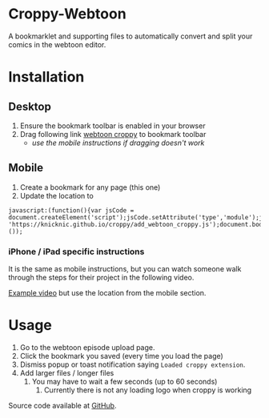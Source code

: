 <!-- showdown makehtml -i readme.md -o .\webtoon_bookmarklet.html-->
# Croppy-Webtoon
A bookmarklet and supporting files to automatically convert and split your comics in the webtoon editor.

# Installation
## Desktop
1. Ensure the bookmark toolbar is enabled in your browser
1. Drag following link <a href="javascript:(function(){var jsCode = document.createElement('script');jsCode.setAttribute('type','module');jsCode.setAttribute('src', 'https://knicknic.github.io/croppy/add_webtoon_croppy.js');document.body.appendChild(jsCode);}());">webtoon croppy</a> to bookmark toolbar
    * *use the mobile instructions if dragging doesn't work*
<!--
1. click the star or heart for this webpage
1. right click on the new link in your favorites and type edit url
1. enter the following as your location.
```
javascript:(function(){var jsCode = document.createElement('script');jsCode.setAttribute('type','module');jsCode.setAttribute('src', 'https://knicknic.github.io/croppy/add_webtoon_croppy.js');document.body.appendChild(jsCode);}());
```
-->

## Mobile
1. Create a bookmark for any page (this one)
1. Update the location to
```
javascript:(function(){var jsCode = document.createElement('script');jsCode.setAttribute('type','module');jsCode.setAttribute('src', 'https://knicknic.github.io/croppy/add_webtoon_croppy.js');document.body.appendChild(jsCode);}());
```
### iPhone / iPad specific instructions
It is the same as mobile instructions, but you can watch someone walk through the steps for their project in the following video.

[Example video](https://www.youtube.com/watch?v=XlhENZAoDzk) but use the location from the mobile section.

# Usage
1. Go to the webtoon episode upload page. 
1. Click the bookmark you saved (every time you load the page)
1. Dismiss popup or toast notification saying `Loaded croppy extension`.
1. Add larger files / longer files
    1. You may have to wait a few seconds (up to 60 seconds)
        1. Currently there is not any loading logo when croppy is working


Source code available at [GitHub](https://github.com/KnicKnic/croppy-webtoon).